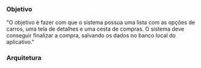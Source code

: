 ### Objetivo

"O objetivo é fazer com que o sistema possua uma lista com as opções de carros, uma
tela de detalhes e uma cesta de compras. O sistema deve conseguir finalizar a compra,
salvando os dados no banco local do aplicativo."

### Arquitetura
